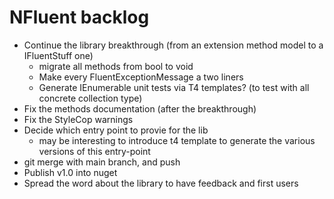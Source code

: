 NFluent backlog
===============

+ Continue the library breakthrough (from an extension method model to a IFluentStuff one)
	+ migrate all methods from bool to void
	+ Make every FluentExceptionMessage a two liners
	+ Generate IEnumerable unit tests via T4 templates? (to test with all concrete collection type)
+ Fix the methods documentation (after the breakthrough)
+ Fix the StyleCop warnings
+ Decide which entry point to provie for the lib
	+ may be interesting to introduce t4 template to generate the various versions of this entry-point
+ git merge with main branch, and push
+ Publish v1.0 into nuget
+ Spread the word about the library to have feedback and first users